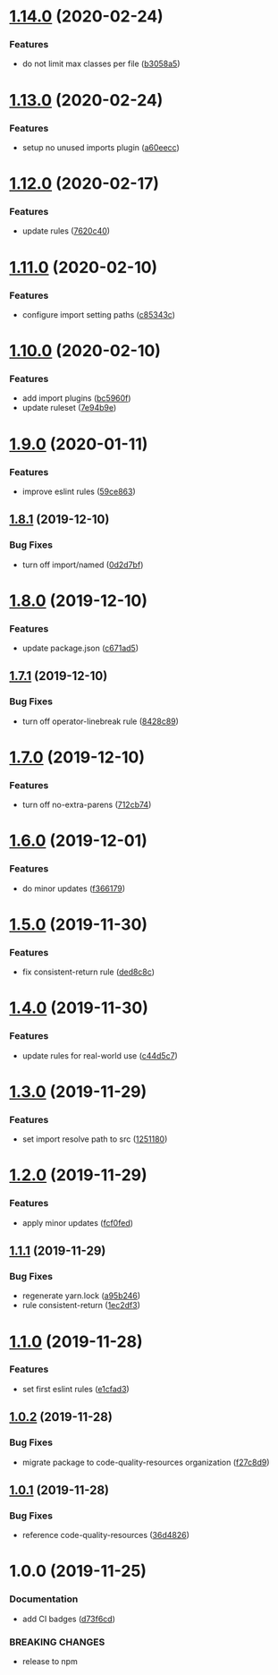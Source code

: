 # [1.14.0](https://github.com/code-quality-resources/eslint-config-base/compare/v1.13.0...v1.14.0) (2020-02-24)


### Features

* do not limit max classes per file ([b3058a5](https://github.com/code-quality-resources/eslint-config-base/commit/b3058a5134c55aea812166a82d0d419ad86c3e51))

# [1.13.0](https://github.com/code-quality-resources/eslint-config-base/compare/v1.12.0...v1.13.0) (2020-02-24)


### Features

* setup no unused imports plugin ([a60eecc](https://github.com/code-quality-resources/eslint-config-base/commit/a60eeccb9c465f4b49cb6ac8a88bf3481378b9e2))

# [1.12.0](https://github.com/code-quality-resources/eslint-config-base/compare/v1.11.0...v1.12.0) (2020-02-17)


### Features

* update rules ([7620c40](https://github.com/code-quality-resources/eslint-config-base/commit/7620c40dd5f95aecbb6a32e1a6e29be049c4935c))

# [1.11.0](https://github.com/code-quality-resources/eslint-config-base/compare/v1.10.0...v1.11.0) (2020-02-10)


### Features

* configure import setting paths ([c85343c](https://github.com/code-quality-resources/eslint-config-base/commit/c85343c7f1cf35345c85a72533c36f62a1d4ecc0))

# [1.10.0](https://github.com/code-quality-resources/eslint-config-base/compare/v1.9.0...v1.10.0) (2020-02-10)


### Features

* add import plugins ([bc5960f](https://github.com/code-quality-resources/eslint-config-base/commit/bc5960f471cf5895dd76ea3cfe35189cd4fe5e22))
* update ruleset ([7e94b9e](https://github.com/code-quality-resources/eslint-config-base/commit/7e94b9e62a80e3260b2408bf890d7cbac357a21b))

# [1.9.0](https://github.com/code-quality-resources/eslint-config-base/compare/v1.8.1...v1.9.0) (2020-01-11)


### Features

* improve eslint rules ([59ce863](https://github.com/code-quality-resources/eslint-config-base/commit/59ce8631054b5f3b91b4c2a447d65ac53b3cd7ee))

## [1.8.1](https://github.com/code-quality-resources/eslint-config-base/compare/v1.8.0...v1.8.1) (2019-12-10)


### Bug Fixes

* turn off import/named ([0d2d7bf](https://github.com/code-quality-resources/eslint-config-base/commit/0d2d7bf6222374627f69fe24f5d0c1c436535729))

# [1.8.0](https://github.com/code-quality-resources/eslint-config-base/compare/v1.7.1...v1.8.0) (2019-12-10)


### Features

* update package.json ([c671ad5](https://github.com/code-quality-resources/eslint-config-base/commit/c671ad58f74eede9261243250e2aaca35ed7aa64))

## [1.7.1](https://github.com/code-quality-resources/eslint-config-base/compare/v1.7.0...v1.7.1) (2019-12-10)


### Bug Fixes

* turn off operator-linebreak rule ([8428c89](https://github.com/code-quality-resources/eslint-config-base/commit/8428c896ec201c5bd722b968711d306f11833531))

# [1.7.0](https://github.com/code-quality-resources/eslint-config-base/compare/v1.6.0...v1.7.0) (2019-12-10)


### Features

* turn off no-extra-parens ([712cb74](https://github.com/code-quality-resources/eslint-config-base/commit/712cb74f0b8cb17c8ef3584f9c9490f18ae59fdd))

# [1.6.0](https://github.com/code-quality-resources/eslint-config-base/compare/v1.5.0...v1.6.0) (2019-12-01)


### Features

* do minor updates ([f366179](https://github.com/code-quality-resources/eslint-config-base/commit/f3661797c70fc0c633a4501eb6a23512cab0c10c))

# [1.5.0](https://github.com/code-quality-resources/eslint-config-base/compare/v1.4.0...v1.5.0) (2019-11-30)


### Features

* fix consistent-return rule ([ded8c8c](https://github.com/code-quality-resources/eslint-config-base/commit/ded8c8c5095721f2c18ca37d23a73076d870efa0))

# [1.4.0](https://github.com/code-quality-resources/eslint-config-base/compare/v1.3.0...v1.4.0) (2019-11-30)


### Features

* update rules for real-world use ([c44d5c7](https://github.com/code-quality-resources/eslint-config-base/commit/c44d5c7a79bd0762a86cce45f312ceab7ad1b3cd))

# [1.3.0](https://github.com/code-quality-resources/eslint-config-base/compare/v1.2.0...v1.3.0) (2019-11-29)


### Features

* set import resolve path to src ([1251180](https://github.com/code-quality-resources/eslint-config-base/commit/125118039595f148aa55e3621619fb36e7358f5d))

# [1.2.0](https://github.com/code-quality-resources/eslint-config-base/compare/v1.1.1...v1.2.0) (2019-11-29)


### Features

* apply minor updates ([fcf0fed](https://github.com/code-quality-resources/eslint-config-base/commit/fcf0fed962aa7f24853cb4f72dc45368416cc0aa))

## [1.1.1](https://github.com/code-quality-resources/eslint-config-base/compare/v1.1.0...v1.1.1) (2019-11-29)


### Bug Fixes

* regenerate yarn.lock ([a95b246](https://github.com/code-quality-resources/eslint-config-base/commit/a95b2463195594004d2ccd350b23dc97375171af))
* rule consistent-return ([1ec2df3](https://github.com/code-quality-resources/eslint-config-base/commit/1ec2df3a0bdec1ba37645e0503535f7db1655689))

# [1.1.0](https://github.com/code-quality-resources/eslint-config-base/compare/v1.0.2...v1.1.0) (2019-11-28)


### Features

* set first eslint rules ([e1cfad3](https://github.com/code-quality-resources/eslint-config-base/commit/e1cfad319e8e7277c2b28f982a1ae8c1b8a9043b))

## [1.0.2](https://github.com/code-quality-resources/eslint-config-base/compare/v1.0.1...v1.0.2) (2019-11-28)


### Bug Fixes

* migrate package to code-quality-resources organization ([f27c8d9](https://github.com/code-quality-resources/eslint-config-base/commit/f27c8d941d613d1109271d8bb19be5f6aa3f930f))

## [1.0.1](https://github.com/code-quality-resources/code-quality-eslint-config-base/compare/v1.0.0...v1.0.1) (2019-11-28)


### Bug Fixes

* reference code-quality-resources ([36d4826](https://github.com/code-quality-resources/code-quality-eslint-config-base/commit/36d48269a6ccefedf3446b502110dace06616464))

# 1.0.0 (2019-11-25)


### Documentation

* add CI badges ([d73f6cd](https://github.com/developer239/code-quality-eslint-config-base/commit/d73f6cda8dd0f39340e3cb840ac0b3d15e796111))


### BREAKING CHANGES

* release to npm
